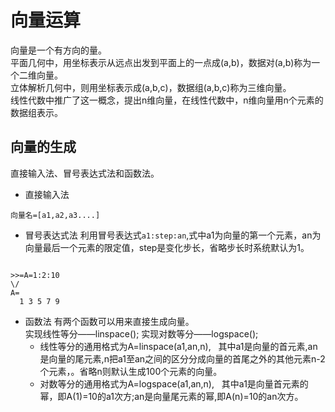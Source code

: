 # 向量运算
向量是一个有方向的量。  
平面几何中，用坐标表示从远点出发到平面上的一点成(a,b)，数据对(a,b)称为一个二维向量。  
立体解析几何中，则用坐标表示成(a,b,c)，数据组(a,b,c)称为三维向量。  
线性代数中推广了这一概念，提出n维向量，在线性代数中，n维向量用n个元素的数据组表示。   

## 向量的生成
直接输入法、冒号表达式法和函数法。

* 直接输入法

```
向量名=[a1,a2,a3....]

```

* 冒号表达式法
利用冒号表达式`a1:step:an`,式中a1为向量的第一个元素，an为向量最后一个元素的限定值，step是变化步长，省略步长时系统默认为1。  

```

>>=A=1:2:10
\/
A=
  1 3 5 7 9

```

* 函数法
有两个函数可以用来直接生成向量。  
实现线性等分——linspace();
实现对数等分——logspace();  
  * 线性等分的通用格式为A=linspace(a1,an,n),   
其中a1是向量的首元素,an是向量的尾元素,n把a1至an之间的区分分成向量的首尾之外的其他元素n-2个元素，。省略n则默认生成100个元素的向量。  
  * 对数等分的通用格式为A=logspace(a1,an,n),   
其中a1是向量首元素的幂，即A(1)=10的a1次方;an是向量尾元素的幂,即A(n)=10的an次方。  
